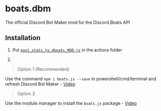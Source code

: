 # boats.dbm

The official Discord Bot Maker mod for the Discord.Boats API


## Installation

1. Put [`post_stats_to_dboats_MOD.js`](https://github.com/DiscordBoats/boats.dbm/blob/master/post_stats_to_dboats_MOD.js) in the actions folder

2. 
> Option 1 (Recommended)

Use the command `npm i boats.js --save` in powershell/cmd/terminal and refresh Discord Bot Maker - [Video](https://mrsheldon.me/files/35151532.gif)

> Option 2 

Use the module manager to install the `boats.js` package - [Video](https://mrsheldon.me/files/86325372.gif)

